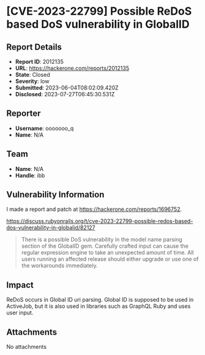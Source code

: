 # [CVE-2023-22799] Possible ReDoS based DoS vulnerability in GlobalID

## Report Details
- **Report ID**: 2012135
- **URL**: https://hackerone.com/reports/2012135
- **State**: Closed
- **Severity**: low
- **Submitted**: 2023-06-04T08:02:09.420Z
- **Disclosed**: 2023-07-27T06:45:30.531Z

## Reporter
- **Username**: ooooooo_q
- **Name**: N/A

## Team
- **Name**: N/A
- **Handle**: ibb

## Vulnerability Information
I made a report and patch at https://hackerone.com/reports/1696752.

https://discuss.rubyonrails.org/t/cve-2023-22799-possible-redos-based-dos-vulnerability-in-globalid/82127
> There is a possible DoS vulnerability in the model name parsing section of the GlobalID gem. Carefully crafted input can cause the regular expression engine to take an unexpected amount of time. All users running an affected release should either upgrade or use one of the workarounds immediately.

## Impact

ReDoS occurs in Global ID uri parsing.
Global ID is supposed to be used in ActiveJob, but it is also used in libraries such as GraphQL Ruby and uses user input.

## Attachments
No attachments
